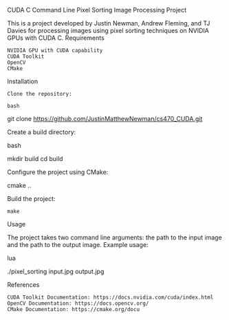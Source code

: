CUDA C Command Line Pixel Sorting Image Processing Project

This is a project developed by Justin Newman, Andrew Fleming, and TJ Davies for processing images using pixel sorting techniques on NVIDIA GPUs with CUDA C.
Requirements

    NVIDIA GPU with CUDA capability
    CUDA Toolkit
    OpenCV
    CMake

Installation

    Clone the repository:

    bash

git clone https://github.com/JustinMatthewNewman/cs470_CUDA.git

Create a build directory:

bash

mkdir build
cd build

Configure the project using CMake:

cmake ..


Build the project:

    make

Usage

The project takes two command line arguments: the path to the input image and the path to the output image. Example usage:

lua

./pixel_sorting input.jpg output.jpg

References

    CUDA Toolkit Documentation: https://docs.nvidia.com/cuda/index.html
    OpenCV Documentation: https://docs.opencv.org/
    CMake Documentation: https://cmake.org/docu